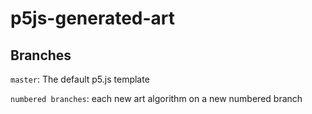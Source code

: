 # p5js-generated-art

## Branches

`master`: The default p5.js template

`numbered branches`: each new art algorithm on a new numbered branch 
